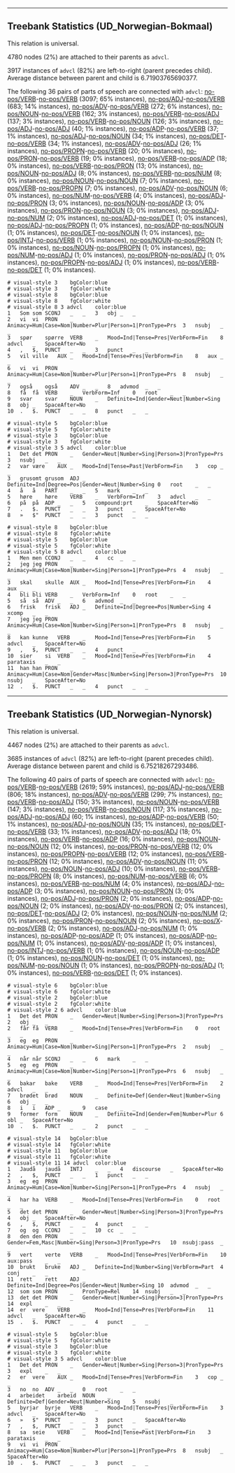 

--------------------------------------------------------------------------------

## Treebank Statistics (UD_Norwegian-Bokmaal)

This relation is universal.

4780 nodes (2%) are attached to their parents as `advcl`.

3917 instances of `advcl` (82%) are left-to-right (parent precedes child).
Average distance between parent and child is 6.71903765690377.

The following 36 pairs of parts of speech are connected with `advcl`: [no-pos/VERB]()-[no-pos/VERB]() (3097; 65% instances), [no-pos/ADJ]()-[no-pos/VERB]() (683; 14% instances), [no-pos/ADV]()-[no-pos/VERB]() (272; 6% instances), [no-pos/NOUN]()-[no-pos/VERB]() (162; 3% instances), [no-pos/VERB]()-[no-pos/ADJ]() (137; 3% instances), [no-pos/VERB]()-[no-pos/NOUN]() (126; 3% instances), [no-pos/ADJ]()-[no-pos/ADJ]() (40; 1% instances), [no-pos/ADP]()-[no-pos/VERB]() (37; 1% instances), [no-pos/ADJ]()-[no-pos/NOUN]() (34; 1% instances), [no-pos/DET]()-[no-pos/VERB]() (34; 1% instances), [no-pos/ADV]()-[no-pos/ADJ]() (26; 1% instances), [no-pos/PROPN]()-[no-pos/VERB]() (20; 0% instances), [no-pos/PRON]()-[no-pos/VERB]() (19; 0% instances), [no-pos/VERB]()-[no-pos/ADP]() (18; 0% instances), [no-pos/VERB]()-[no-pos/PRON]() (13; 0% instances), [no-pos/NOUN]()-[no-pos/ADJ]() (8; 0% instances), [no-pos/VERB]()-[no-pos/NUM]() (8; 0% instances), [no-pos/NOUN]()-[no-pos/NOUN]() (7; 0% instances), [no-pos/VERB]()-[no-pos/PROPN]() (7; 0% instances), [no-pos/ADV]()-[no-pos/NOUN]() (6; 0% instances), [no-pos/NUM]()-[no-pos/VERB]() (4; 0% instances), [no-pos/ADJ]()-[no-pos/PRON]() (3; 0% instances), [no-pos/NOUN]()-[no-pos/ADP]() (3; 0% instances), [no-pos/PRON]()-[no-pos/NOUN]() (3; 0% instances), [no-pos/ADJ]()-[no-pos/NUM]() (2; 0% instances), [no-pos/ADJ]()-[no-pos/DET]() (1; 0% instances), [no-pos/ADJ]()-[no-pos/PROPN]() (1; 0% instances), [no-pos/ADP]()-[no-pos/NOUN]() (1; 0% instances), [no-pos/DET]()-[no-pos/NOUN]() (1; 0% instances), [no-pos/INTJ]()-[no-pos/VERB]() (1; 0% instances), [no-pos/NOUN]()-[no-pos/PRON]() (1; 0% instances), [no-pos/NOUN]()-[no-pos/PROPN]() (1; 0% instances), [no-pos/NUM]()-[no-pos/ADJ]() (1; 0% instances), [no-pos/PRON]()-[no-pos/ADJ]() (1; 0% instances), [no-pos/PROPN]()-[no-pos/ADJ]() (1; 0% instances), [no-pos/VERB]()-[no-pos/DET]() (1; 0% instances).


~~~ conllu
# visual-style 3	bgColor:blue
# visual-style 3	fgColor:white
# visual-style 8	bgColor:blue
# visual-style 8	fgColor:white
# visual-style 8 3 advcl	color:blue
1	Som	som	SCONJ	_	_	3	obj	_	_
2	vi	vi	PRON	_	Animacy=Hum|Case=Nom|Number=Plur|Person=1|PronType=Prs	3	nsubj	_	_
3	spør	spørre	VERB	_	Mood=Ind|Tense=Pres|VerbForm=Fin	8	advcl	_	SpaceAfter=No
4	,	$,	PUNCT	_	_	3	punct	_	_
5	vil	ville	AUX	_	Mood=Ind|Tense=Pres|VerbForm=Fin	8	aux	_	_
6	vi	vi	PRON	_	Animacy=Hum|Case=Nom|Number=Plur|Person=1|PronType=Prs	8	nsubj	_	_
7	også	også	ADV	_	_	8	advmod	_	_
8	få	få	VERB	_	VerbForm=Inf	0	root	_	_
9	svar	svar	NOUN	_	Definite=Ind|Gender=Neut|Number=Sing	8	obj	_	SpaceAfter=No
10	.	$.	PUNCT	_	_	8	punct	_	_

~~~


~~~ conllu
# visual-style 5	bgColor:blue
# visual-style 5	fgColor:white
# visual-style 3	bgColor:blue
# visual-style 3	fgColor:white
# visual-style 3 5 advcl	color:blue
1	Det	det	PRON	_	Gender=Neut|Number=Sing|Person=3|PronType=Prs	3	nsubj	_	_
2	var	være	AUX	_	Mood=Ind|Tense=Past|VerbForm=Fin	3	cop	_	_
3	grusomt	grusom	ADJ	_	Definite=Ind|Degree=Pos|Gender=Neut|Number=Sing	0	root	_	_
4	å	å	PART	_	_	5	mark	_	_
5	høre	høre	VERB	_	VerbForm=Inf	3	advcl	_	_
6	på	på	ADP	_	_	5	compound:prt	_	SpaceAfter=No
7	.	$.	PUNCT	_	_	3	punct	_	SpaceAfter=No
8	»	$"	PUNCT	_	_	3	punct	_	_

~~~


~~~ conllu
# visual-style 8	bgColor:blue
# visual-style 8	fgColor:white
# visual-style 5	bgColor:blue
# visual-style 5	fgColor:white
# visual-style 5 8 advcl	color:blue
1	Men	men	CCONJ	_	_	4	cc	_	_
2	jeg	jeg	PRON	_	Animacy=Hum|Case=Nom|Number=Sing|Person=1|PronType=Prs	4	nsubj	_	_
3	skal	skulle	AUX	_	Mood=Ind|Tense=Pres|VerbForm=Fin	4	aux	_	_
4	bli	bli	VERB	_	VerbForm=Inf	0	root	_	_
5	så	så	ADV	_	_	6	advmod	_	_
6	frisk	frisk	ADJ	_	Definite=Ind|Degree=Pos|Number=Sing	4	xcomp	_	_
7	jeg	jeg	PRON	_	Animacy=Hum|Case=Nom|Number=Sing|Person=1|PronType=Prs	8	nsubj	_	_
8	kan	kunne	VERB	_	Mood=Ind|Tense=Pres|VerbForm=Fin	5	advcl	_	SpaceAfter=No
9	,	$,	PUNCT	_	_	4	punct	_	_
10	sier	si	VERB	_	Mood=Ind|Tense=Pres|VerbForm=Fin	4	parataxis	_	_
11	han	han	PRON	_	Animacy=Hum|Case=Nom|Gender=Masc|Number=Sing|Person=3|PronType=Prs	10	nsubj	_	SpaceAfter=No
12	.	$.	PUNCT	_	_	4	punct	_	_

~~~




--------------------------------------------------------------------------------

## Treebank Statistics (UD_Norwegian-Nynorsk)

This relation is universal.

4467 nodes (2%) are attached to their parents as `advcl`.

3685 instances of `advcl` (82%) are left-to-right (parent precedes child).
Average distance between parent and child is 6.75218267293486.

The following 40 pairs of parts of speech are connected with `advcl`: [no-pos/VERB]()-[no-pos/VERB]() (2619; 59% instances), [no-pos/ADJ]()-[no-pos/VERB]() (806; 18% instances), [no-pos/ADV]()-[no-pos/VERB]() (299; 7% instances), [no-pos/VERB]()-[no-pos/ADJ]() (150; 3% instances), [no-pos/NOUN]()-[no-pos/VERB]() (147; 3% instances), [no-pos/VERB]()-[no-pos/NOUN]() (117; 3% instances), [no-pos/ADJ]()-[no-pos/ADJ]() (60; 1% instances), [no-pos/ADP]()-[no-pos/VERB]() (50; 1% instances), [no-pos/ADJ]()-[no-pos/NOUN]() (35; 1% instances), [no-pos/DET]()-[no-pos/VERB]() (33; 1% instances), [no-pos/ADV]()-[no-pos/ADJ]() (18; 0% instances), [no-pos/VERB]()-[no-pos/ADP]() (16; 0% instances), [no-pos/NOUN]()-[no-pos/NOUN]() (12; 0% instances), [no-pos/PRON]()-[no-pos/VERB]() (12; 0% instances), [no-pos/PROPN]()-[no-pos/VERB]() (12; 0% instances), [no-pos/VERB]()-[no-pos/PRON]() (12; 0% instances), [no-pos/ADV]()-[no-pos/NOUN]() (11; 0% instances), [no-pos/NOUN]()-[no-pos/ADJ]() (10; 0% instances), [no-pos/VERB]()-[no-pos/PROPN]() (8; 0% instances), [no-pos/NUM]()-[no-pos/VERB]() (6; 0% instances), [no-pos/VERB]()-[no-pos/NUM]() (4; 0% instances), [no-pos/ADJ]()-[no-pos/ADP]() (3; 0% instances), [no-pos/NOUN]()-[no-pos/PRON]() (3; 0% instances), [no-pos/ADJ]()-[no-pos/PRON]() (2; 0% instances), [no-pos/ADP]()-[no-pos/NOUN]() (2; 0% instances), [no-pos/ADV]()-[no-pos/PRON]() (2; 0% instances), [no-pos/DET]()-[no-pos/ADJ]() (2; 0% instances), [no-pos/NOUN]()-[no-pos/NUM]() (2; 0% instances), [no-pos/PRON]()-[no-pos/NOUN]() (2; 0% instances), [no-pos/X]()-[no-pos/VERB]() (2; 0% instances), [no-pos/ADJ]()-[no-pos/NUM]() (1; 0% instances), [no-pos/ADP]()-[no-pos/ADP]() (1; 0% instances), [no-pos/ADP]()-[no-pos/NUM]() (1; 0% instances), [no-pos/ADV]()-[no-pos/ADP]() (1; 0% instances), [no-pos/INTJ]()-[no-pos/VERB]() (1; 0% instances), [no-pos/NOUN]()-[no-pos/ADP]() (1; 0% instances), [no-pos/NOUN]()-[no-pos/DET]() (1; 0% instances), [no-pos/NUM]()-[no-pos/NOUN]() (1; 0% instances), [no-pos/PROPN]()-[no-pos/ADJ]() (1; 0% instances), [no-pos/VERB]()-[no-pos/DET]() (1; 0% instances).


~~~ conllu
# visual-style 6	bgColor:blue
# visual-style 6	fgColor:white
# visual-style 2	bgColor:blue
# visual-style 2	fgColor:white
# visual-style 2 6 advcl	color:blue
1	Det	det	PRON	_	Gender=Neut|Number=Sing|Person=3|PronType=Prs	2	obj	_	_
2	får	få	VERB	_	Mood=Ind|Tense=Pres|VerbForm=Fin	0	root	_	_
3	eg	eg	PRON	_	Animacy=Hum|Case=Nom|Number=Sing|Person=1|PronType=Prs	2	nsubj	_	_
4	når	når	SCONJ	_	_	6	mark	_	_
5	eg	eg	PRON	_	Animacy=Hum|Case=Nom|Number=Sing|Person=1|PronType=Prs	6	nsubj	_	_
6	bakar	bake	VERB	_	Mood=Ind|Tense=Pres|VerbForm=Fin	2	advcl	_	_
7	brødet	brød	NOUN	_	Definite=Def|Gender=Neut|Number=Sing	6	obj	_	_
8	i	i	ADP	_	_	9	case	_	_
9	former	form	NOUN	_	Definite=Ind|Gender=Fem|Number=Plur	6	obl	_	SpaceAfter=No
10	.	$.	PUNCT	_	_	2	punct	_	_

~~~


~~~ conllu
# visual-style 14	bgColor:blue
# visual-style 14	fgColor:white
# visual-style 11	bgColor:blue
# visual-style 11	fgColor:white
# visual-style 11 14 advcl	color:blue
1	Jaudå	jaudå	INTJ	_	_	4	discourse	_	SpaceAfter=No
2	,	$,	PUNCT	_	_	1	punct	_	_
3	eg	eg	PRON	_	Animacy=Hum|Case=Nom|Number=Sing|Person=1|PronType=Prs	4	nsubj	_	_
4	har	ha	VERB	_	Mood=Ind|Tense=Pres|VerbForm=Fin	0	root	_	_
5	det	det	PRON	_	Gender=Neut|Number=Sing|Person=3|PronType=Prs	4	obj	_	SpaceAfter=No
6	,	$,	PUNCT	_	_	4	punct	_	_
7	og	og	CCONJ	_	_	10	cc	_	_
8	den	den	PRON	_	Gender=Fem,Masc|Number=Sing|Person=3|PronType=Prs	10	nsubj:pass	_	_
9	vert	verte	VERB	_	Mood=Ind|Tense=Pres|VerbForm=Fin	10	aux:pass	_	_
10	brukt	bruke	ADJ	_	Definite=Ind|Number=Sing|VerbForm=Part	4	conj	_	_
11	rett	rett	ADJ	_	Definite=Ind|Degree=Pos|Gender=Neut|Number=Sing	10	advmod	_	_
12	som	som	PRON	_	PronType=Rel	14	nsubj	_	_
13	det	det	PRON	_	Gender=Neut|Number=Sing|Person=3|PronType=Prs	14	expl	_	_
14	er	vere	VERB	_	Mood=Ind|Tense=Pres|VerbForm=Fin	11	advcl	_	SpaceAfter=No
15	.	$.	PUNCT	_	_	4	punct	_	_

~~~


~~~ conllu
# visual-style 5	bgColor:blue
# visual-style 5	fgColor:white
# visual-style 3	bgColor:blue
# visual-style 3	fgColor:white
# visual-style 3 5 advcl	color:blue
1	Det	det	PRON	_	Gender=Neut|Number=Sing|Person=3|PronType=Prs	3	expl	_	_
2	er	vere	AUX	_	Mood=Ind|Tense=Pres|VerbForm=Fin	3	cop	_	_
3	no	no	ADV	_	_	0	root	_	_
4	arbeidet	arbeid	NOUN	_	Definite=Def|Gender=Neut|Number=Sing	5	nsubj	_	_
5	byrjar	byrje	VERB	_	Mood=Ind|Tense=Pres|VerbForm=Fin	3	advcl	_	SpaceAfter=No
6	»	$"	PUNCT	_	_	3	punct	_	SpaceAfter=No
7	,	$,	PUNCT	_	_	3	punct	_	_
8	sa	seie	VERB	_	Mood=Ind|Tense=Past|VerbForm=Fin	3	parataxis	_	_
9	vi	vi	PRON	_	Animacy=Hum|Case=Nom|Number=Plur|Person=1|PronType=Prs	8	nsubj	_	SpaceAfter=No
10	.	$.	PUNCT	_	_	3	punct	_	_

~~~


